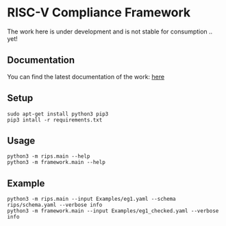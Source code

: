 # RISC-V Compliance Framework
The work here is under development and is not stable for consumption .. yet!

## Documentation
You can find the latest documentation of the work: [here](https://riscof.readthedocs.io/en/latest/)

## Setup
```
sudo apt-get install python3 pip3
pip3 intall -r requirements.txt
```

## Usage
```
python3 -m rips.main --help
python3 -m framework.main --help
```

## Example 
```
python3 -m rips.main --input Examples/eg1.yaml --schema rips/schema.yaml --verbose info
python3 -m framework.main --input Examples/eg1_checked.yaml --verbose info
```


